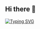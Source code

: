 ## Hi there 👋
[![Typing SVG](https://readme-typing-svg.demolab.com?font=Fira+Code&weight=800&size=30&duration=4000&pause=1000&color=F70000&background=F4FFA400&center=true&vCenter=true&random=true&width=435&lines=Software+Developer)](https://git.io/typing-svg)
